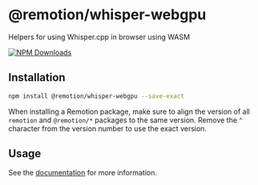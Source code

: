# @remotion/whisper-webgpu

Helpers for using Whisper.cpp in browser using WASM

[![NPM Downloads](https://img.shields.io/npm/dm/@remotion/whisper-webgpu.svg?style=flat&color=black&label=Downloads)](https://npmcharts.com/compare/@remotion/whisper-webgpu?minimal=true)

## Installation

```bash
npm install @remotion/whisper-webgpu --save-exact
```

When installing a Remotion package, make sure to align the version of all `remotion` and `@remotion/*` packages to the same version.
Remove the `^` character from the version number to use the exact version.

## Usage

See the [documentation](https://www.remotion.dev/docs/whisper-webgpu) for more information.
